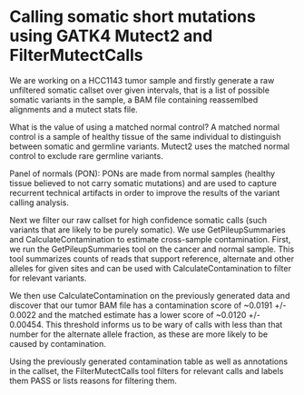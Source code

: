 # Calling somatic short mutations using GATK4 Mutect2 and FilterMutectCalls

We are working on a HCC1143 tumor sample and firstly generate a raw unfiltered somatic callset over given intervals, that is a list of possible somatic variants in the sample, a BAM file containing reassemlbed alignments and a mutect stats file.

What is the value of using a matched normal control? A matched normal control is a sample of healthy tissue of the same individual to distinguish between somatic and germline variants. Mutect2 uses the matched normal control to exclude rare germline variants.

Panel of normals (PON): PONs are made from normal samples (healthy tissue believed to not carry somatic mutations) and are used to capture recurrent technical artifacts in order to improve the results of the variant calling analysis.

Next we filter our raw callset for high confidence somatic calls (such variants that are likely to be purely somatic). We use GetPileupSummaries and CalculateContamination to estimate cross-sample contamination. First, we run the GetPileupSummaries tool on the cancer and normal sample. This tool summarizes counts of reads that support reference, alternate and other alleles for given sites and can be used with CalculateContamination to filter for relevant variants.

We then use CalculateContamination on the previously generated data and discover that our tumor BAM file has a contamination score of ~0.0191 +/- 0.0022 and the matched estimate has a lower score of ~0.0120 +/- 0.00454. This threshold informs us to be wary of calls with less than that number for the alternate allele fraction, as these are more likely to be caused by contamination.

Using the previously generated contamination table as well as annotations in the callset, the FilterMutectCalls tool filters for relevant calls and labels them PASS or lists reasons for filtering them.

